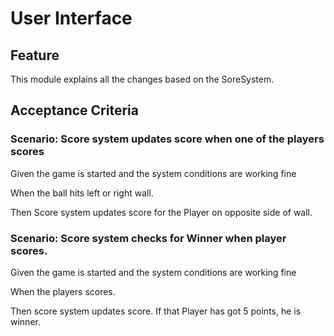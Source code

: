 # User Interface

## Feature

This module explains all the changes based on the SoreSystem.

## Acceptance Criteria

### Scenario: Score system updates score when one of the players scores

Given the game is started and the system conditions are working fine

When the ball hits left or right wall.

Then Score system updates score for the Player on opposite side of wall.

### Scenario: Score system checks for Winner when player scores.

Given the game is started and the system conditions are working fine

When the players scores.

Then score system updates score.
If that Player has got 5 points, he is winner.
